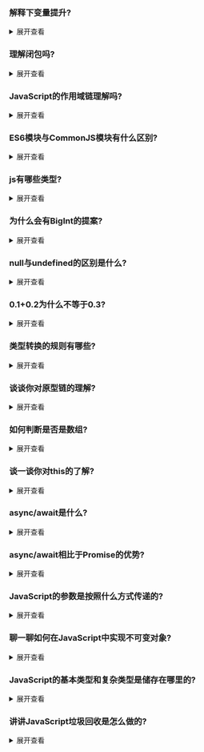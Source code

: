 ### 解释下变量提升?

<details>
<summary>展开查看</summary><br/>

JavaScript引擎的工作方式是，先解析代码，获取所有被声明的变量，然后再一行一行地运行。这造成的结果，就是所有的变量的声明语句，都会被提升到代码的头部，这就叫做变量提升(hoisting)。

```js
  console.log(a) // undefined

  var a = 1

  function b() {
    console.log(a)
  }

  b() // 1
```

上面的代码实际执行顺序是这样的:

第一步:引擎将var a = 1 拆解为var a = undefined 和 a = 1 ，并将var a = undefined放到最顶端，a = 1 还在原来的位置

这样一来代码就是这样:

```js
  var a = undefined
  console.log(a) // undefined
  
  a=1
  function b() {
    console.log(a)
  }

  b() // 1
```

第二步就是执行，因此js引擎一行一行从上往下执行就造成了当前的结果，这就叫变量提升。

</details>

### 理解闭包吗?

<details>
<summary>展开查看</summary><br/>

这个问题其实在问:

1. 闭包是什么?
   
2. 闭包有什么作用?

#### 闭包是什么

MDN的解释:闭包是函数和声明该函数的词法环境的组合。

按照我的理解就是:闭包 =『函数』和『函数体内可访问的变量总和』

举个简单的例子:

```js
  (function() {
    var a = 1;
    function add() {
      var b = 2
      var sum = b + a
      console.log(sum); // 3
    }
    add()
  })()
```

add 函数本身，以及其内部可访问的变量，即 `a = 1` ，这两个组合在一起就被称为闭包，仅此而已。

#### 闭包的作用

闭包最大的作用就是隐藏变量，闭包的一大特性就是内部函数总是可以访问其所在的外部函数中声明的参数和变量，即使在其外部函数被返回(寿命终结)了之后

基于此特性，JavaScript可以实现私有变量、特权变量、储存变量等

我们就以私有变量举例，私有变量的实现方法很多，有靠约定的(变量名前加_),有靠Proxy代理的，也有靠Symbol这种新数据类型的。

但是真正广泛流行的其实是使用闭包。

```js
  function Person(){
    var name = 'cxk';
    this.getName = function(){
      return name; 
    }
    this.setName = function(value){
      name = value;
    }
  }
  const cxk = new Person()

  console.log(cxk.getName()) //cxk
  cxk.setName('jntm')
  console.log(cxk.getName()) //jntm
  console.log(name) //name is not defined
```

函数体内的 `var name = 'cxk'` 只有 `getName` 和 `setName` 两个函数可以访问，外部无法访问，相对于将变量私有化。

</details>

### JavaScript的作用域链理解吗?

<details>
<summary>展开查看</summary><br/>

JavaScript属于静态作用域，即声明的作用域是根据程序正文在编译时就确定的，有时也称为词法作用域。

其本质是JavaScript在执行过程中会创造可执行上下文，可执行上下文中的词法环境中含有外部词法环境的引用，我们可以通过这个引用获取外部词法环境的变量、声明等，这些引用串联起来一直指向全局的词法环境，因此形成了作用域链。

</details>

### ES6模块与CommonJS模块有什么区别?

<details>
<summary>展开查看</summary><br/>

ES6 Module和CommonJS模块的区别:

- CommonJS是对模块的浅拷⻉，ES6 Module是对模块的引用,即ES6 Module只存只读，不能改变其值，具体点就是指针指向不能变，类似const

- import的接口是read-only(只读状态)，不能修改其变量值。即不能修改其变量的指针指向，但可以改变变量内部指针指向,可以对commonJS对重新赋值(改变指针指向)，但是对ES6 Module赋值会编译报错。
  
ES6 Module和CommonJS模块的共同点:

- CommonJS和ES6 Module都可以对引入的对象进行赋值，即对对象内部属性的值进行改变。

</details>

### js有哪些类型?

<details>
<summary>展开查看</summary><br/>

JavaScript的类型分为两大类，一类是原始类型，一类是复杂(引用)类型。

原始类型:

- boolean

- null

- undefined

- number

- string

- symbol

复杂类型:

- Object

还有一个没有正式发布但即将被加入标准的原始类型BigInt。

</details>

### 为什么会有BigInt的提案?

<details>
<summary>展开查看</summary><br/>

JavaScript中Number.MAX_SAFE_INTEGER表示最大安全数字,计算结果是9007199254740991，即在这个数范围内不会出现精度丢失(小数除外)。

但是一旦超过这个范围，js就会出现计算不准确的情况，这在大数计算的时候不得不依靠一些第三方库进行解决，因此官方提出了BigInt来解决此问题。

</details>

### null与undefined的区别是什么?

<details>
<summary>展开查看</summary><br/>

null表示为空，代表此处不应该有值的存在，一个对象可以是null，代表是个空对象，而null本身也是对象。

undefined表示『不存在』，JavaScript是一⻔动态类型语言，成员除了表示存在的空值外，还有可能根本就不存在(因为存不存在只在运行期才知道)，这就是undefined的意义所在。

</details>

### 0.1+0.2为什么不等于0.3?

<details>
<summary>展开查看</summary><br/>

![图 4](https://wongabner.coding.net/p/picgo/d/mdimg/git/raw/master/2021-03-25-05-29-28.png)  

JS 的 Number 类型遵循的是 IEEE 754 标准，使用的是 64 位固定⻓度来表示。

IEEE 754 浮点数由三个域组成，分别为 sign bit (符号位)、exponent bias (指数偏移值) 和 fraction (分数值)。64 位中，sign bit 占 1 位，exponent bias 占 11 位，fraction 占 52 位。

通过公式表示浮点数的值 value = sign x exponent x fraction
**

当一个数为正数，sign bit 为 0，当为负数时，sign bit 为 1.

以 0.1 转换为 IEEE 754 标准表示为例解释一下如何求 exponent bias 和 fraction。转换过程主要经历 3 个过程:

1. 将 0.1 转换为二进制表示
   
2. 将转换后的二进制通过科学计数法表示
   
3. 将通过科学计数法表示的二进制转换为 IEEE 754 标准表示

#### 将 0.1 转换为二进制表示

回顾一下一个数的小数部分如何转换为二进制。一个数的小数部分，乘以 2，然后取整数部分的结果，再用计算后的小 数部分重复计算，直到小数部分为 0 。

因此 0.1 转换为二进制表示的过程如下:

![图 5](https://wongabner.coding.net/p/picgo/d/mdimg/git/raw/master/2021-03-25-05-31-36.png)  

得到 0.1 的二进制表示为 0.00011...(无限重复 0011)

#### 通过科学计数法表示

0.00011...(无限重复 0011) 通过科学计数法表示则是 1.10011001...(无线重复 1001)*2

#### 转换为 IEEE 754 标准表示

当经过科学计数法表示之后，就可以求得 exponent bias 和 fraction 了。

exponent bias (指数偏移值) 等于 双精度浮点数固定偏移值 (2-1) 加上指数实际值(即 2 中的 -4) 的11 位二进制表示。 为什么是 11 位?因为exponent bias在64 位中占 11 位。

因此 0.1 的 exponent bias 等于 1023 + (-4) = 1019 的11 位二进制表示，即 011 1111 1011。

再来获取 0.1 的 fraction，fraction 就是 1.10011001...(无线重复 1001) 中的小数位，由于 fraction 占 52位所以抽取 52 位小数，1001...(中间有 11 个 1001)...1010 (请注意最后四位，是 1010 而不是 1001，因为四舍五入有进位，这个进位就是造成 0.1 + 0.2 不等于 0.3 的原因)

```
      0       011 1111 1011   1001...( 11 x 1001)...1010
  (sign bit) (exponent bias)      (fraction)
```

</details>

### 类型转换的规则有哪些?

<details>
<summary>展开查看</summary><br/>

在if语句、逻辑语句、数学运算逻辑、==等情况下都可能出现隐士类型转换。

![图 6](https://wongabner.coding.net/p/picgo/d/mdimg/git/raw/master/2021-03-25-05-34-07.png)  

#### 类型转换的原理是什么?

类型转换指的是将一种类型转换为另一种类型,例如:

```js
  var b = 2;
  var a = String(b);
  console.log(typeof a); //string
```
当然,类型转换分为显式和隐式,但是不管是隐式转换还是显式转换,都会遵循一定的原理,由于JavaScript是一⻔动态类型的语言,可以随时赋予任意值,但是各种运算符或条件判断中是需要特定类型的,因此JavaScript引擎会在运算时为变量设 定类型.

这看起来很美好,JavaScript引擎帮我们搞定了类型的问题,但是引擎毕竟不是ASI(超级人工智能),它的很多动作会跟我们预期相去甚远

```js
 {}+[] //0
```

答案是0

</details>

### 谈谈你对原型链的理解?

<details>
<summary>展开查看</summary><br/>

这个问题关键在于两个点，一个是原型对象是什么，另一个是原型链是如何形成的

#### 原型对象

绝大部分的函数(少数内建函数除外)都有一个 `prototype` 属性,这个属性是原型对象用来创建新对象实例,而所有被创建的对象都会共享原型对象,因此这些对象便可以访问原型对象的属性。

例如 `hasOwnProperty()` 方法存在于Obejct原型对象中,它便可以被任何对象当做自己的方法使用.

> 用法: object.hasOwnProperty( propertyName )
> 
>hasOwnProperty() 函数的返回值为Boolean类型。如果对象object具有名称为propertyName的属性，则返回true，否则返回false。

```js
  var person = {
    name: "Messi",
    age: 29,
    profession: "football player"
  };
  console.log(person.hasOwnProperty("name")); //true
  console.log(person.hasOwnProperty("hasOwnProperty")); //false
  console.log(Object.prototype.hasOwnProperty("hasOwnProperty")); //true
```

由以上代码可知, hasOwnProperty() 并不存在于 person 对象中,但是 person 依然可以拥有此方法.

所以 person 对象是如何找到 Object 对象中的方法的呢?靠的是原型链。

#### 原型链

原因是每个对象都有 `__proto__ `属性，此属性指向该对象的构造函数的原型。

对象可以通过 `__proto__ `与上游的构造函数的原型对象连接起来，而上游的原型对象也有一个 `__proto__ `，这样就形成了原型链。

![图 7](https://wongabner.coding.net/p/picgo/d/mdimg/git/raw/master/2021-03-25-05-39-44.png)  

</details>

### 如何判断是否是数组?

<details>
<summary>展开查看</summary><br/>

es6中加入了新的判断方法

```js
  if(Array.isArray(value)){
    return true;
  }
```

在考虑兼容性的情况下可以用toString的方法

```js
  if(!Array.isArray){
    Array.isArray = function(arg){
      return Object.prototype.toString.call(arg)==='[object Array]'
    }
  }
```

</details>

### 谈一谈你对this的了解?

<details>
<summary>展开查看</summary><br/>

this的指向不是在编写时确定的,而是在执行时确定的，同时，this不同的指向在于遵循了一定的规则。

首先，在默认情况下，this是指向全局对象的，比如在浏览器就是指向window。

```js
  name = "Bale";
  function sayName () {
    console.log(this.name);
  };
  sayName(); //"Bale"
```

其次，如果函数被调用的位置存在上下文对象时，那么函数是被隐式绑定的。

```js
  function f() {
    console.log( this.name );
  }
  var obj = {
    name: "Messi",
    f: f
  };
  obj.f(); //被调用的位置恰好被对象obj拥有，因此结果是Messi
```

再次，显示改变this指向，常⻅的方法就是call、apply、bind

以bind为例:

```js
  function f() {
    console.log( this.name );
  }

  var obj = {
    name: "Messi",
  };

  var obj1 = {
    name: "Bale"
  };

  f.bind(obj)(); //Messi ,由于bind将obj绑定到f函数上后返回一个新函数,因此需要再在后面加上括号进行执行,这是bind与apply和call的区别
```

最后，也是优先级最高的绑定 new 绑定。

用 new 调用一个构造函数，会创建一个新对象, 在创造这个新对象的过程中,新对象会自动绑定到Person对象的this上，那么 this 自然就指向这个新对象。

```js
  function Person(name) {
    this.name = name; console.log(name);
  }

  var person1 = new Person('Messi'); //Messi
```

> 绑定优先级: new绑定 > 显式绑定 >隐式绑定 >默认绑定

#### 那么箭头函数的this指向哪里?

箭头函数不同于传统JavaScript中的函数,箭头函数并没有属于自己的this,它的所谓的this是捕获其所在上下文的 this值，作为自己的 this 值,并且由于没有属于自己的this,而箭头函数是不会被new调用的，这个所谓的this也不会被改变. 我们可以用Babel理解一下箭头函数:

```js
  // ES6

  const obj = {
    getArrow() {
      return () => {
        console.log(this === obj);
      };
    }
  }
```

转化后

```js
  // ES5，由 Babel 转译
  var obj = {
    getArrow: function getArrow() {
      var _this = this;
      return function () {
        console.log(_this === obj);
      };
    }
  };
```

</details>

### async/await是什么?

<details>
<summary>展开查看</summary><br/>

async 函数，就是 Generator 函数的语法糖，它建立在Promises上，并且与所有现有的基于Promise的API兼容。

1. Async—声明一个异步函数(async function someName(){...})


2. 自动将常规函数转换成Promise，返回值也是一个Promise对象


3. 只有async函数内部的异步操作执行完，才会执行then方法指定的回调函数


4. 异步函数内部可以使用await

   1. Await—暂停异步的功能执行(var result = await someAsyncCall();)


   2. 放置在Promise调用之前，await强制其他代码等待，直到Promise完成并返回结果


   3. 只能与Promise一起使用，不适用与回调

   4. 只能在async函数内部使用

</details>

### async/await相比于Promise的优势?

<details>
<summary>展开查看</summary><br/>

- 代码读起来更加同步，Promise虽然摆脱了回调地狱，但是then的链式调用也会带来额外的阅读负担

- Promise传递中间值非常麻烦，而async/await几乎是同步的写法，非常优雅

- 错误处理友好，async/await可以用成熟的try/catch，Promise的错误捕获非常冗余

- 调试友好，Promise的调试很差，由于没有代码块，你不能在一个返回表达式的箭头函数中设置断点，如果你在一个.then代码块中使用调试器的步进(step-over)功能，调试器并不会进入后续的.then代码块，因为调试器只能跟踪同步代码的『每一步』。

</details>

### JavaScript的参数是按照什么方式传递的?

<details>
<summary>展开查看</summary><br/>

#### 基本类型传递方式

由于js中存在复杂类型和基本类型,对于基本类型而言,是按值传递的.

```js
  var a = 1;

  function test(x) {
    x = 10;
    console.log(x);
  }

  test(a); // 10
  
  console.log(a); // 1
```

虽然在函数 `test` 中 a 被修改,并没有有影响到 外部 a 的值,基本类型是按值传递的.

#### 复杂类型按引用传递?

我们将外部 a 作为一个对象传入 `test` 函数.

```js
  var a = {
    a: 1, b: 2
  };
  function test(x) {
    x.a = 10;
    console.log(x);
  }

  test(a); // { a: 10, b: 2 }
  console.log(a); // { a: 10, b: 2 }
```

可以看到,在函数体内被修改的 a 对象也同时影响到了外部的 a 对象,可⻅复杂类型是按引用传递的.

可是如果再做一个实验:

```js
  var a = {
    a: 1, b: 2
  };
  function test(x) {
    x = 10;
    console.log(x);
  }

  test(a); // 10
  console.log(a); // { a: 1, b: 2 }
```

外部的 a 并没有被修改,如果是按引用传递的话,由于共享同一个堆内存, a 在外部也会表现为 10 才对. 此时的复杂类型 同时表现出了 按值传递 和 按引用传递的特性.

#### 按共享传递

复杂类型之所以会产生这种特性,原因就是在传递过程中,对象 a 先产生了一个 副本a ,这个 副本a 并不是深克隆得到的 副本a , 副本a 地址同样指向对象 a 指向的堆内存.

因此在函数体中修改 x=10 只是修改了 副本a , a 对象没有变化. 但是如果修改了 x.a=10 是修改了两者指向的同一堆内存,此时对象 a 也会受到影响.

有人讲这种特性叫做传递引用,也有一种说法叫做按共享传递.

</details>

### 聊一聊如何在JavaScript中实现不可变对象?

<details>
<summary>展开查看</summary><br/>

实现不可变数据有三种主流的方法

1. 深克隆，但是深克隆的性能非常差，不适合大规模使用

2. Immutable.js，Immutable.js是自成一体的一套数据结构，性能良好，但是需要学习额外的API

3. immer，利用Proxy特性，无需学习额外的api，性能良好

</details>

### JavaScript的基本类型和复杂类型是储存在哪里的?

<details>
<summary>展开查看</summary><br/>

基本类型储存在栈中，但是一旦被闭包引用则成为常住内存，会储存在内存堆中。

复杂类型会储存在内存堆中。

</details>

### 讲讲JavaScript垃圾回收是怎么做的?

<details>
<summary>展开查看</summary><br/>



</details>
